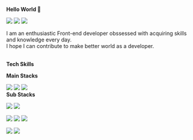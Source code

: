 **Hello World 👋**

<a href="https://velog.io/@jewoo" target="_blank"><img src="https://img.shields.io/badge/Blog-20C997?style=flat-square&logo=AdBlock&logoColor=white"/></a>
<a href="https://www.linkedin.com/in/jewoo-ham/" target="_blank"><img src="https://img.shields.io/badge/JewooHam-0A66C2?style=flat-square&logo=LinkedIn&logoColor=white"/></a>
<a href="mailto:jeus0630@gmail.com" target="_blank"><img src="https://img.shields.io/badge/jeus0630@gmail.com-EA4335?style=flat-square&logo=Gmail&logoColor=white"/></a>

I am an enthusiastic Front-end developer obssessed with acquiring skills and knowledge every day.  
I hope I can contribute to make better world as a developer.
<br>
<br>

**Tech Skills**
  
**Main Stacks**  

<img src="https://img.shields.io/badge/Next.JS-000000?style=flat-square&logo=Next.JS&logoColor=white"/>&nbsp;<img src="https://img.shields.io/badge/TypeScript-3178C6?style=flat-square&logo=TypeScript&logoColor=white"/>&nbsp;<img src="https://img.shields.io/badge/GraphQL-E10098?style=flat-square&logo=GraphQL&logoColor=white"/>
<br>
**Sub Stacks**

<img src="https://img.shields.io/badge/Python-3776AB?style=flat-square&logo=Python&logoColor=white"/>&nbsp;<img src="https://img.shields.io/badge/Java-007396?style=flat-square&logo=Java&logoColor=white"/>  

<img src="https://img.shields.io/badge/Node.js-339933?style=flat-square&logo=Node.js&logoColor=white"/>&nbsp;<img src="https://img.shields.io/badge/Express-000000?style=flat-square&logo=Express&logoColor=white"/>&nbsp;<img src="https://img.shields.io/badge/SpringBoot-6DB33F?style=flat-square&logo=SpringBoot&logoColor=white"/>  

<img src="https://img.shields.io/badge/MongoDB-47A248?style=flat-square&logo=MongoDB&logoColor=white"/>&nbsp;<img src="https://img.shields.io/badge/MySQL-4479A1?style=flat-square&logo=MySQL&logoColor=white"/>&nbsp;
